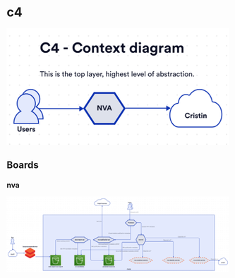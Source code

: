 c4
==============

<img src="./c4.png" />

Boards
--------------

### nva
<img src="./nva/nva.png" />

